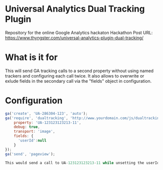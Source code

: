 # Universal Analytics Dual Tracking Plugin
Repository for the online Google Analytics hackaton
Hackathon Post URL:
https://www.thyngster.com/universal-analytics-plugin-dual-tracking/

# What is it for
This will send GA tracking calls to a second property without using named trackers and configuring each call twice.
It also allows to overwrite or exlude fields in the secondary call via the "fields" object in configuration.

# Configuration

```javascript
ga('create', 'UA-286304-123', 'auto');
ga('require', 'dualtracking', 'http://www.yourdomain.com/js/dualtracking.js', {
    property: 'UA-123123123213-11',
    debug: true,
    transport: 'image',
    fields: {
      'userId':null
    }
});
ga('send', 'pageview');

This would send a call to UA-123123123213-11 while unsetting the userId field. Be aware that if you unset a required field the tracking call might not work.
